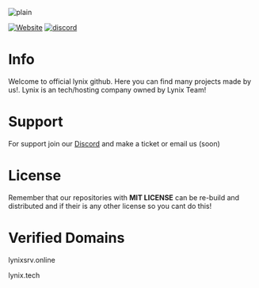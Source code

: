![plain](https://blogger.googleusercontent.com/img/b/R29vZ2xl/AVvXsEh1hpFPbEGg3O5oOnfZQnULvBHkpyNwEZUyEoK6WKX1MDxyQqY1VyvtcQDap_OCc3Ww8AZSg5o736dgUDt0U9ktA06Cm86r-m64h1CxrMsFMM3d0_3LCsmGGkaNzl94cia-CAMp2_5AjT7l7HhcpNetOJabarvguptqTsp_7t3TxpKP6jvP_3-3A12MM_i2/s493/20240725_182214.png)
   <p align="center"> 

  <a href="https://lynixsrv.online"><img alt="Website" src="https://img.shields.io/website?down_color=lightred&down_message=Offline&label=Website&up_color=blue&up_message=Online&url=https://lynixsrv.online"></a>
 <a href="https://discord.com/invite/h8TM9M7FTe"><img src="https://img.shields.io/discord/1264100847839739965?color=blue&label=Discord&logo=HolaClient&logoColor=blue" alt="discord" /></a>
   

# Info
Welcome to official lynix github. Here you can find many projects made by us!. Lynix is an tech/hosting company owned by Lynix Team!

# Support
For support join our [Discord](https://discord.gg/x494fQjhum/) and make a ticket or email us (soon)

# License
Remember that our repositories with **MIT LICENSE** can be re-build and distributed and if their is any other license so you cant do this!

# Verified Domains
lynixsrv.online

lynix.tech
